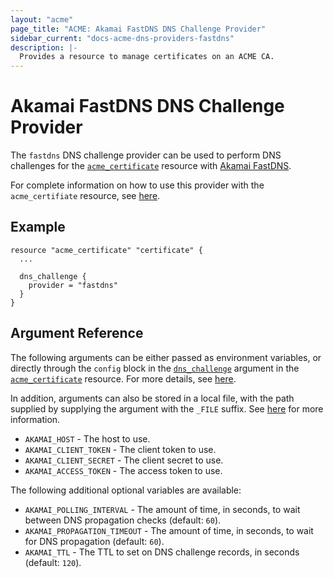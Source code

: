 ```yaml
---
layout: "acme"
page_title: "ACME: Akamai FastDNS DNS Challenge Provider"
sidebar_current: "docs-acme-dns-providers-fastdns"
description: |-
  Provides a resource to manage certificates on an ACME CA.
---
```


# Akamai FastDNS DNS Challenge Provider

The `fastdns` DNS challenge provider can be used to perform DNS challenges for
the [`acme_certificate`][resource-acme-certificate] resource with
[Akamai FastDNS][provider-service-page].

[resource-acme-certificate]: /docs/providers/acme/r/certificate.html
[provider-service-page]: https://www.akamai.com/us/en/products/cloud-security/fast-dns.jsp

For complete information on how to use this provider with the `acme_certifiate`
resource, see [here][resource-acme-certificate-dns-challenges].

[resource-acme-certificate-dns-challenges]: /docs/providers/acme/r/certificate.html#using-dns-challenges

## Example

```hcl
resource "acme_certificate" "certificate" {
  ...

  dns_challenge {
    provider = "fastdns"
  }
}
```

## Argument Reference

The following arguments can be either passed as environment variables, or
directly through the `config` block in the
[`dns_challenge`][resource-acme-certificate-dns-challenge-arg] argument in the
[`acme_certificate`][resource-acme-certificate] resource. For more details, see
[here][resource-acme-certificate-dns-challenges].

[resource-acme-certificate-dns-challenge-arg]: /docs/providers/acme/r/certificate.html#dns_challenge

In addition, arguments can also be stored in a local file, with the path
supplied by supplying the argument with the `_FILE` suffix. See
[here][acme-certificate-file-arg-example] for more information.

[acme-certificate-file-arg-example]: /docs/providers/acme/r/certificate.html#using-variable-files-for-provider-arguments

* `AKAMAI_HOST` - The host to use.
* `AKAMAI_CLIENT_TOKEN` - The client token to use.
* `AKAMAI_CLIENT_SECRET` - The client secret to use.
* `AKAMAI_ACCESS_TOKEN` - The access token to use.

The following additional optional variables are available:

* `AKAMAI_POLLING_INTERVAL` - The amount of time, in seconds, to wait between
  DNS propagation checks (default: `60`).
* `AKAMAI_PROPAGATION_TIMEOUT` - The amount of time, in seconds, to wait for DNS
  propagation (default: `60`).
* `AKAMAI_TTL` - The TTL to set on DNS challenge records, in seconds (default:
  `120`).
